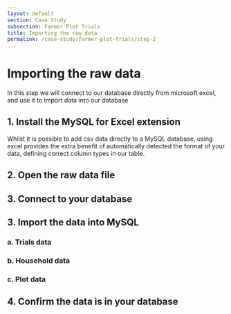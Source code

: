 ```yaml
---
layout: default
section: Case Study
subsection: Farmer Plot Trials
title: Importing the raw data
permalink: /case-study/farmer-plot-trials/step-2
---
```


# Importing the raw data

In this step we will connect to our database directly from microsoft excel, and use it to import data into our database

## 1. Install the MySQL for Excel extension

Whilst it is possible to add csv data directly to a MySQL database, using excel provides the extra benefit of automatically detected the format of your data, defining correct column types in our table.

## 2. Open the raw data file

## 3. Connect to your database

## 3. Import the data into MySQL

### a. Trials data

### b. Household data

### c. Plot data

## 4. Confirm the data is in your database
